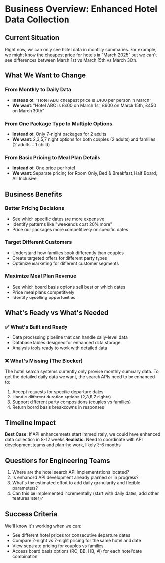 # Business Overview: Enhanced Hotel Data Collection

## Current Situation

Right now, we can only see hotel data in monthly summaries. For example, we might know the cheapest price for hotels in "March 2025" but we can't see differences between March 1st vs March 15th vs March 30th.

## What We Want to Change

### From Monthly to Daily Data
- **Instead of**: "Hotel ABC cheapest price is £400 per person in March"
- **We want**: "Hotel ABC is £400 on March 1st, £600 on March 15th, £450 on March 30th"

### From One Package Type to Multiple Options
- **Instead of**: Only 7-night packages for 2 adults
- **We want**: 2,3,5,7 night options for both couples (2 adults) and families (2 adults + 1 child)

### From Basic Pricing to Meal Plan Details
- **Instead of**: One price per hotel
- **We want**: Separate pricing for Room Only, Bed & Breakfast, Half Board, All Inclusive

## Business Benefits

### Better Pricing Decisions
- See which specific dates are more expensive
- Identify patterns like "weekends cost 20% more"
- Price our packages more competitively on specific dates

### Target Different Customers
- Understand how families book differently than couples
- Create targeted offers for different party types
- Optimize marketing for different customer segments

### Maximize Meal Plan Revenue
- See which board basis options sell best on which dates
- Price meal plans competitively
- Identify upselling opportunities

## What's Ready vs What's Needed

### ✅ What's Built and Ready
- Data processing pipeline that can handle daily-level data
- Database tables designed for enhanced data storage
- Analysis tools ready to work with detailed data

### ❌ What's Missing (The Blocker)
The hotel search systems currently only provide monthly summary data. To get the detailed daily data we want, the search APIs need to be enhanced to:

1. Accept requests for specific departure dates
2. Handle different duration options (2,3,5,7 nights)
3. Support different party compositions (couples vs families)
4. Return board basis breakdowns in responses

## Timeline Impact

**Best Case**: If API enhancements start immediately, we could have enhanced data collection in 8-12 weeks
**Realistic**: Need to coordinate with API development teams and plan the work, likely 3-6 months

## Questions for Engineering Teams

1. Where are the hotel search API implementations located?
2. Is enhanced API development already planned or in progress?
3. What's the estimated effort to add daily granularity and flexible parameters?
4. Can this be implemented incrementally (start with daily dates, add other features later)?

## Success Criteria

We'll know it's working when we can:
- See different hotel prices for consecutive departure dates
- Compare 2-night vs 7-night pricing for the same hotel and date
- View separate pricing for couples vs families
- Access board basis options (RO, BB, HB, AI) for each hotel/date combination
